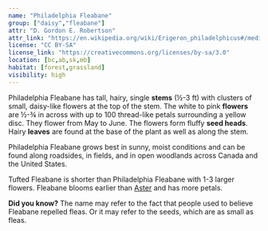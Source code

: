 ```yaml
---
name: "Philadelphia Fleabane"
group: ["daisy","fleabane"]
attr: "D. Gordon E. Robertson"
attr_link: "https://en.wikipedia.org/wiki/Erigeron_philadelphicus#/media/File:Philadelphia_Fleabane.jpg"
license: "CC BY-SA"
license_link: "https://creativecommons.org/licenses/by-sa/3.0"
location: [bc,ab,sk,mb]
habitat: [forest,grassland]
visibility: high 
---
```

Philadelphia Fleabane has tall, hairy, single **stems** (½-3 ft) with clusters of small, daisy-like flowers at the top of the stem. The white to pink **flowers** are ½-¾ in across with up to 100 thread-like petals surrounding a yellow disc. They flower from May to June. The flowers form fluffy **seed heads**. Hairy **leaves** are found at the base of the plant as well as along the stem.

Philadelphia Fleabane grows best in sunny, moist conditions and can be found along roadsides, in fields, and in open woodlands across Canada and the United States.

Tufted Fleabane is shorter than Philadelphia Fleabane with 1-3 larger flowers. Fleabane blooms earlier than [Aster](/plants/aster) and has more petals.

**Did you know?** The name may refer to the fact that people used to believe Fleabane repelled fleas. Or it may refer to the seeds, which are as small as fleas.
